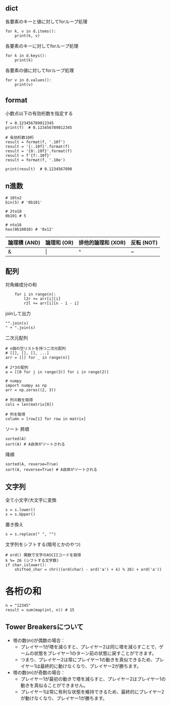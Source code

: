 ## dict
各要素のキーと値に対してforループ処理
```
for k, v in d.items():
    print(k, v)
```

各要素のキーに対してforループ処理
```
for k in d.keys():
    print(k)
```

各要素の値に対してforループ処理
```
for v in d.values():
    print(v)
```

## format
小数点以下の有効桁数を指定する

```
f = 0.123456789012345
print(f)  # 0.123456789012345

# 有効桁数10桁
result = format(f, '.10f')  
result = '{:.10f}'.format(f)  
result = '{0:.10f}'.format(f)  
result = f'{f:.10f}'  
result = format(f, '.10e')  

print(result)  # 0.1234567890

```

## n進数
```
# 10to2
bin(5) # '0b101'

# 2to10
0b101 # 5

# nto16
hex(0b10010) # '0x12'
```
| 論理積 (AND) | 論理和 (OR) | 排他的論理和 (XOR) | 反転 (NOT) |
|---|---|---|---|
| \& | \| | ^ | ~ |

## 配列
対角線成分の和
```
    for i in range(n):
        l2r += arr[i][i]
        r2l += arr[i][n - 1 - i]
```

joinして出力
```
"".join(s)
" + ".join(s)
```

二次元配列
```
# n個の空リストを持つ二次元配列
# [[], [], [], ...]
arr = [[] for _ in range(n)]

# 2*3の配列
a = [[0 for j in range(3)] for i in range(2)]

# numpy
import numpy as np
arr = np.zeros((2, 3))

# 列の数を取得
cols = len(matrix[0]) 

# 列を取得
column = [row[1] for row in matrix]
```

ソート
昇順
```
sorted(A)
sort(A) # A自体がソートされる
```

降順
```
sorted(A, reverse=True)
sort(A, reverse=True) # A自体がソートされる
```

## 文字列

全て小文字/大文字に変換
```
s = s.lower()
s = s.Upper()
```
置き換え
```
s = s.replace(" ", "")
```

文字列をシフトする(暗号とかのやつ)
```
# ord() 関数で文字のASCIIコードを取得
k %= 26 (シフトする文字数)
if char.islower():
    shifted_char = chr(((ord(char) - ord('a') + k) % 26) + ord('a'))
```

# 各桁の和
```
n = "12345"
result = sum(map(int, n)) # 15
```

## Tower Breakersについて
* 塔の数(m)が偶数の場合：
    * プレイヤー1が塔を減らすと、プレイヤー2は同じ塔を減らすことで、ゲームの状態をプレイヤー1のターン前の状態に戻すことができます。
    * つまり、プレイヤー2は常にプレイヤー1の動きを真似できるため、プレイヤー1は最終的に動けなくなり、プレイヤー2が勝ちます。
* 塔の数(m)が奇数の場合：
    * プレイヤー1が最初の動きで塔を減らすと、プレイヤー2はプレイヤー1の動きを真似ることができません。
    * プレイヤー1は常に有利な状態を維持できるため、最終的にプレイヤー2が動けなくなり、プレイヤー1が勝ちます。